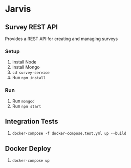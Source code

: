 # Jarvis #
## Survey REST API ##

Provides a REST API for creating and managing surveys

### Setup ###
1. Install Node
2. Install Mongo
3. `cd survey-service`
4. Run `npm install`

### Run ###
1. Run `mongod`
2. Run `npm start`

## Integration Tests ##

1. `docker-compose -f docker-compose.test.yml up --build`

## Docker Deploy ##
1. `docker-compose up`
